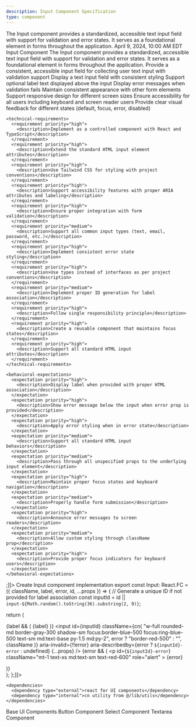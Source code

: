 ```yaml
---
description: Input Component Specification
type: component
---
```


<specification>
  <meta>
    <title>Input Component Specification</title>
    <description>The Input component provides a standardized, accessible text input field with support for validation and error states. It serves as a foundational element in forms throughout the application.</description>
    <created-at utc-timestamp="1712678400">April 9, 2024, 10:00 AM EDT</created-at>
    <applies-to>
      <file-matcher glob="src/ui/base/design_kit/input/input.tsx">Input Component</file-matcher>
    </applies-to>
  </meta>

  <overview>
    <description>The Input component provides a standardized, accessible text input field with support for validation and error states. It serves as a foundational element in forms throughout the application.</description>
    <responsibility>Provide a consistent, accessible input field for collecting user text input with validation support</responsibility>
  </overview>

  <requirements>
    <functional-requirements>
      <requirement priority="high">
        <description>Display a text input field with consistent styling</description>
      </requirement>
      <requirement priority="high">
        <description>Support optional label text displayed above the input</description>
      </requirement>
      <requirement priority="high">
        <description>Display error messages when validation fails</description>
      </requirement>
      <requirement priority="medium">
        <description>Maintain consistent appearance with other form elements</description>
      </requirement>
      <requirement priority="medium">
        <description>Support responsive design for different screen sizes</description>
      </requirement>
      <requirement priority="high">
        <description>Ensure accessibility for all users including keyboard and screen reader users</description>
      </requirement>
      <requirement priority="high">
        <description>Provide clear visual feedback for different states (default, focus, error, disabled)</description>
      </requirement>
    </functional-requirements>

    <technical-requirements>
      <requirement priority="high">
        <description>Implement as a controlled component with React and TypeScript</description>
      </requirement>
      <requirement priority="high">
        <description>Extend the standard HTML input element attributes</description>
      </requirement>
      <requirement priority="high">
        <description>Use Tailwind CSS for styling with project conventions</description>
      </requirement>
      <requirement priority="high">
        <description>Support accessibility features with proper ARIA attributes and labeling</description>
      </requirement>
      <requirement priority="high">
        <description>Ensure proper integration with form validation</description>
      </requirement>
      <requirement priority="medium">
        <description>Support all common input types (text, email, password, etc.)</description>
      </requirement>
      <requirement priority="high">
        <description>Implement consistent error state styling</description>
      </requirement>
      <requirement priority="high">
        <description>Use types instead of interfaces as per project conventions</description>
      </requirement>
      <requirement priority="medium">
        <description>Implement proper ID generation for label association</description>
      </requirement>
      <requirement priority="high">
        <description>Follow single responsibility principle</description>
      </requirement>
      <requirement priority="high">
        <description>Create a reusable component that maintains focus states</description>
      </requirement>
      <requirement priority="high">
        <description>Support all standard HTML input attributes</description>
      </requirement>
    </technical-requirements>

    <behavioral-expectations>
      <expectation priority="high">
        <description>Display label when provided with proper HTML association</description>
      </expectation>
      <expectation priority="high">
        <description>Show error message below the input when error prop is provided</description>
      </expectation>
      <expectation priority="high">
        <description>Apply error styling when in error state</description>
      </expectation>
      <expectation priority="medium">
        <description>Support all standard HTML input behaviors</description>
      </expectation>
      <expectation priority="medium">
        <description>Pass through all unspecified props to the underlying input element</description>
      </expectation>
      <expectation priority="high">
        <description>Maintain proper focus states and keyboard navigation</description>
      </expectation>
      <expectation priority="medium">
        <description>Properly handle form submission</description>
      </expectation>
      <expectation priority="high">
        <description>Announce error messages to screen readers</description>
      </expectation>
      <expectation priority="medium">
        <description>Allow custom styling through className prop</description>
      </expectation>
      <expectation priority="high">
        <description>Provide proper focus indicators for keyboard users</description>
      </expectation>
    </behavioral-expectations>
  </requirements>

  <interfaces>
    <interface type="props">
      <definition><![CDATA[type InputProps = {
  // Optional label text to display above the input
  label?: string;
  // Optional error message to display below the input
  error?: string;
  // Optional ID for the input (auto-generated if not provided)
  id?: string;
} & React.InputHTMLAttributes<HTMLInputElement>;]]></definition>
    </interface>
  </interfaces>

  <implementation>
    <files>
      <file path="src/ui/base/design_kit/input/input.tsx" action="create">
        <changes>Create Input component implementation</changes>
        <example><![CDATA[import * as React from 'react';
import { cn } from '@/lib/utils';

export const Input: React.FC<InputProps> = ({
  className,
  label,
  error,
  id,
  ...props
}) => {
  // Generate a unique ID if not provided for label association
  const inputId = id || `input-${Math.random().toString(36).substring(2, 9)}`;

  return (
    <div className="w-full">
      {label && (
        <label
          htmlFor={inputId}
          className="block text-sm font-medium text-gray-700 mb-1"
        >
          {label}
        </label>
      )}
      <input
        id={inputId}
        className={cn(
          "w-full rounded-md border-gray-300 shadow-sm focus:border-blue-500 focus:ring-blue-500 text-sm md:text-base py-1.5 md:py-2",
          error ? "border-red-500" : "",
          className
        )}
        aria-invalid={!!error}
        aria-describedby={error ? `${inputId}-error` : undefined}
        {...props}
      />
      {error && (
        <p
          id={`${inputId}-error`}
          className="mt-1 text-xs md:text-sm text-red-600"
          role="alert"
        >
          {error}
        </p>
      )}
    </div>
  );
};]]></example>
      </file>
    </files>

    <dependencies>
      <dependency type="external">react for UI components</dependency>
      <dependency type="internal">cn utility from @/lib/utils</dependency>
    </dependencies>
  </implementation>

  <references>
    <reference href="../../base.package_specs.md">Base UI Components</reference>
    <reference href="../button/button.specs.md">Button Component</reference>
    <reference href="../select/select.specs.md">Select Component</reference>
    <reference href="../textarea/textarea.specs.md">Textarea Component</reference>
  </references>
</specification>
